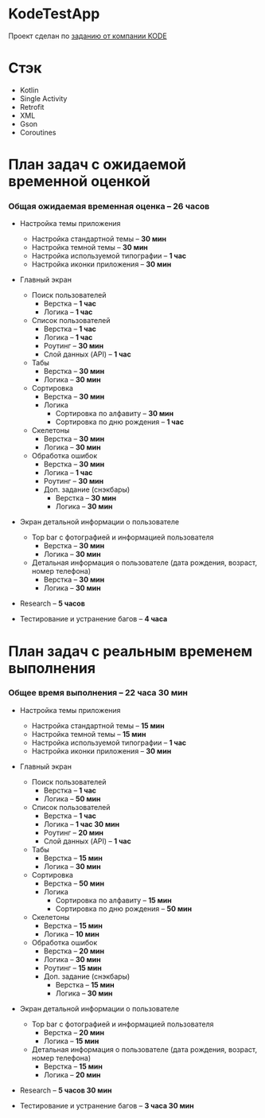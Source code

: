 # KodeTestApp

Проект сделан по [заданию от компании KODE](https://github.com/appKODE/trainee-test-android)

# Стэк

- Kotlin
- Single Activity
- Retrofit
- XML
- Gson
- Coroutines

# План задач с ожидаемой временной оценкой

### Общая ожидаемая временная оценка – 26 часов

- Настройка темы приложения
    - Настройка стандартной темы – **30 мин**
    - Настройка темной темы – **30 мин**
    - Настройка используемой типографии – **1 час**
    - Настройка иконки приложения – **30 мин**


- Главный экран
    - Поиск пользователей
        - Верстка – **1 час**
        - Логика – **1 час**
    - Список пользователей
        - Верстка – **1 час**
        - Логика – **1 час**
        - Роутинг – **30 мин**
        - Слой данных (API) – **1 час**
    - Табы
        - Верстка – **30 мин**
        - Логика – **30 мин**
    - Сортировка
        - Верстка – **30 мин**
        - Логика
            - Сортировка по алфавиту – **30 мин**
            - Сортировка по дню рождения – **1 час**
    - Скелетоны
        - Верстка – **30 мин**
        - Логика – **30 мин**
    - Обработка ошибок
        - Верстка – **30 мин**
        - Логика – **1 час**
        - Роутинг – **30 мин**
        - Доп. задание (снэкбары)
            - Верстка – **30 мин**
            - Логика – **30 мин**


- Экран детальной информации о пользователе
    - Top bar с фотографией и информацией пользователя
        - Верстка – **30 мин**
        - Логика – **30 мин**
    - Детальная информация о пользователе (дата рождения, возраст, номер телефона)
        - Верстка – **30 мин**
        - Логика – **30 мин**


- Research – **5 часов**


- Тестирование и устранение багов – **4 часа**

# План задач с реальным временем выполнения

### Общее время выполнения – 22 часа 30 мин

- Настройка темы приложения
    - Настройка стандартной темы – **15 мин**
    - Настройка темной темы – **15 мин**
    - Настройка используемой типографии – **1 час**
    - Настройка иконки приложения – **30 мин**


- Главный экран
    - Поиск пользователей
        - Верстка – **1 час**
        - Логика – **50 мин**
    - Список пользователей
        - Верстка – **1 час**
        - Логика – **1 час 30 мин**
        - Роутинг – **20 мин**
        - Слой данных (API) – **1 час**
    - Табы
        - Верстка – **15 мин**
        - Логика – **30 мин**
    - Сортировка
        - Верстка – **50 мин**
        - Логика
            - Сортировка по алфавиту – **15 мин**
            - Сортировка по дню рождения – **50 мин**
    - Скелетоны
        - Верстка – **15 мин**
        - Логика – **10 мин**
    - Обработка ошибок
        - Верстка – **20 мин**
        - Логика – **30 мин**
        - Роутинг – **15 мин**
        - Доп. задание (снэкбары)
            - Верстка – **15 мин**
            - Логика – **30 мин**


- Экран детальной информации о пользователе
    - Top bar с фотографией и информацией пользователя
        - Верстка – **20 мин**
        - Логика – **15 мин**
    - Детальная информация о пользователе (дата рождения, возраст, номер телефона)
        - Верстка – **15 мин**
        - Логика – **20 мин**


- Research – **5 часов 30 мин**


- Тестирование и устранение багов – **3 часа 30 мин**
